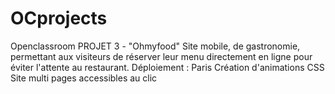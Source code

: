 # OCprojects
Openclassroom PROJET 3 - "Ohmyfood"
Site mobile, de gastronomie, permettant aux visiteurs de réserver leur menu directement en ligne pour éviter l'attente au restaurant.
Déploiement : Paris
Création d'animations CSS 
Site multi pages accessibles au clic
